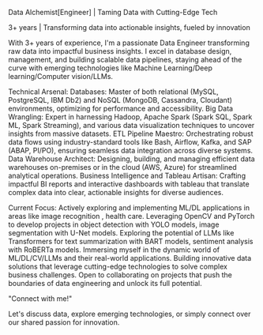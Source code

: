 Data Alchemist[Engineer]  | Taming Data with Cutting-Edge Tech

3+ years | Transforming data into actionable insights, fueled by innovation

With 3+ years of experience, I'm a passionate Data Engineer transforming raw data into impactful business insights. I excel in database design, management, and building scalable data pipelines, staying ahead of the curve with emerging technologies like Machine Learning/Deep learning/Computer vision/LLMs.

Technical Arsenal:
Databases: 
Master of both relational (MySQL, PostgreSQL, IBM Db2) and NoSQL (MongoDB, Cassandra, Cloudant) environments, optimizing for performance and accessibility.
Big Data Wrangling:
Expert in harnessing Hadoop, Apache Spark (Spark SQL, Spark ML, Spark Streaming), and various data visualization techniques to uncover insights from massive datasets.
ETL Pipeline Maestro:
Orchestrating robust data flows using industry-standard tools like Bash, Airflow, Kafka, and SAP (ABAP, PI/PO), ensuring seamless data integration across diverse systems.
Data Warehouse Architect:
Designing, building, and managing efficient data warehouses on-premises or in the cloud (AWS, Azure) for streamlined analytical operations.
Business Intelligence and Tableau Artisan:
Crafting impactful BI reports and interactive dashboards with tableau that translate complex data into clear, actionable insights for diverse audiences.

Current Focus:
Actively exploring and implementing ML/DL applications in areas like image recognition , health care.
Leveraging OpenCV and PyTorch to develop projects in object detection with YOLO models, image segmentation with U-Net models.
Exploring the potential of LLMs like Transformers for text summarization with BART models, sentiment analysis with RoBERTa models.
Immersing myself in the dynamic world of ML/DL/CV/LLMs and their real-world applications.
Building innovative data solutions that leverage cutting-edge technologies to solve complex business challenges.
Open to collaborating on projects that push the boundaries of data engineering and unlock its full potential.

"Connect with me!"

Let's discuss data, explore emerging technologies, or simply connect over our shared passion for innovation.
<!---
debugger-sr/debugger-sr is a ✨ special ✨ repository because its `README.md` (this file) appears on your GitHub profile.
You can click the Preview link to take a look at your changes.
--->
